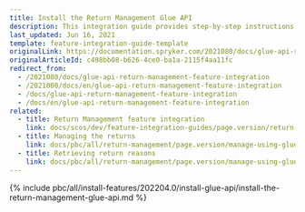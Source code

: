 ```yaml
---
title: Install the Return Management Glue API
description: This integration guide provides step-by-step instructions on integrating Glue API - Return Management feature into your project.
last_updated: Jun 16, 2021
template: feature-integration-guide-template
originalLink: https://documentation.spryker.com/2021080/docs/glue-api-return-management-feature-integration
originalArticleId: c498bb08-b626-4ce0-ba1a-2115f4aa11fc
redirect_from:
  - /2021080/docs/glue-api-return-management-feature-integration
  - /2021080/docs/en/glue-api-return-management-feature-integration
  - /docs/glue-api-return-management-feature-integration
  - /docs/en/glue-api-return-management-feature-integration
related:
  - title: Return Management feature integration
    link: docs/scos/dev/feature-integration-guides/page.version/return-management-feature-integration.html
  - title: Managing the returns
    link: docs/pbc/all/return-management/page.version/manage-using-glue-api/glue-api-manage-returns.html
  - title: Retrieving return reasons
    link: docs/pbc/all/return-management/page.version/manage-using-glue-api/glue-api-retrieve-return-reasons.html
---
```


{% include pbc/all/install-features/202204.0/install-glue-api/install-the-return-management-glue-api.md %} <!-- To edit, see /_includes/pbc/all/install-features/202204.0/install-glue-api/install-the-return-management-glue-api.md -->
